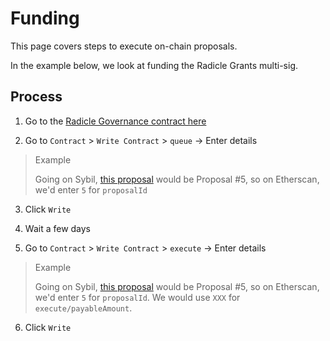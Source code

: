 # Funding

This page covers steps to execute on-chain proposals.

In the example below, we look at funding the Radicle Grants multi-sig.

## Process

1. Go to the [Radicle Governance contract here](https://etherscan.io/address/0x690e775361ad66d1c4a25d89da9fcd639f5198ed)

2. Go to `Contract` > `Write Contract` > `queue` -> Enter details 

> Example
> 
> Going on Sybil, [this proposal](https://gov.radicle.network/#/proposals/radicle/5) would be Proposal #5, so on Etherscan, we'd enter `5` for `proposalId`

3. Click `Write`

4. Wait a few days

5. Go to `Contract` > `Write Contract` > `execute` -> Enter details 

> Example
> 
> Going on Sybil, [this proposal](https://gov.radicle.network/#/proposals/radicle/5) would be Proposal #5, so on Etherscan, we'd enter `5` for `proposalId`. We would use `XXX` for `execute/payableAmount`.

6. Click `Write`
